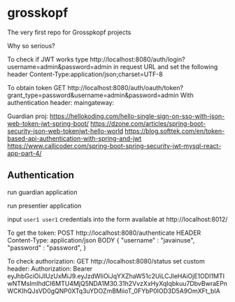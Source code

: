 # grosskopf
The very first repo for Grosspkopf projects

Why so serious?

To check if JWT works type 
http://localhost:8080/auth/login?username=admin&password=admin in request URL and 
set the following header Content-Type:application/json;charset=UTF-8

To obtain token
GET
http://localhost:8080/auth/oauth/token?grant_type=password&username=admin&password=admin
With authentication header: maingateway:<empty password>

Guardian proj: https://hellokoding.com/hello-single-sign-on-sso-with-json-web-token-jwt-spring-boot/
https://dzone.com/articles/spring-boot-security-json-web-tokenjwt-hello-world
https://blog.softtek.com/en/token-based-api-authentication-with-spring-and-jwt
https://www.callicoder.com/spring-boot-spring-security-jwt-mysql-react-app-part-4/

## Authentication
run guardian application

run presentier application

input `user1 user1` credentials into the form available at http://localhost:8012/


To get the token: POST http://localhost:8080/authenticate
HEADER
Content-Type: application/json
BODY
{ 
    "username" : "javainuse",
    "password" : "password",
}


To check authorization: GET http://localhost:8080/status
set custom header: Authorization: Bearer eyJhbGciOiJIUzUxMiJ9.eyJzdWIiOiJqYXZhaW51c2UiLCJleHAiOjE1ODI1MTIwNTMsImlhdCI6MTU4MjQ5NDA1M30.31h2VvzXxHyXqIqbkuu7DbvBwraEPnWCKIhQJsVD0gQNP0XTq3uYDOZmBMiioT_0FYbP0IOD3D5A9OmXFt_bIA 
 

